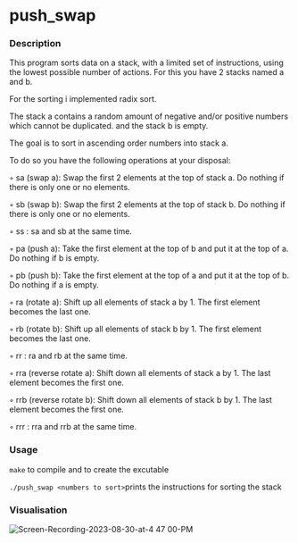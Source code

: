 # push_swap

### Description

This program sorts data on a stack, with a limited set of instructions, using the lowest possible number of actions. 
For this you have 2 stacks named a and b.

For the sorting i implemented radix sort.

The stack a contains a random amount of negative and/or positive numbers which cannot be duplicated.
and the stack b is empty.

The goal is to sort in ascending order numbers into stack a. 

To do so you have the following operations at your disposal:

  ◦ sa (swap a): Swap the first 2 elements at the top of stack a.
  Do nothing if there is only one or no elements.

  ◦ sb (swap b): Swap the first 2 elements at the top of stack b.
  Do nothing if there is only one or no elements.
  
  ◦ ss : sa and sb at the same time.

  ◦ pa (push a): Take the first element at the top of b 
  and put it at the top of a. Do nothing if b is empty.
  
  ◦ pb (push b): Take the first element at the top of a 
  and put it at the top of b. Do nothing if a is empty.
  
  ◦ ra (rotate a): Shift up all elements of stack a by 1.
  The first element becomes the last one.
  
  ◦ rb (rotate b): Shift up all elements of stack b by 1.
  The first element becomes the last one.
  
  ◦ rr : ra and rb at the same time.

  ◦ rra (reverse rotate a): Shift down all elements of stack a by 1.
  The last element becomes the first one.
  
  ◦ rrb (reverse rotate b): Shift down all elements of stack b by 1.
  The last element becomes the first one.
  
  ◦ rrr : rra and rrb at the same time.

### Usage

``make`` to compile and to create the excutable

``./push_swap <numbers to sort>``prints the instructions for sorting the stack

### Visualisation

![Screen-Recording-2023-08-30-at-4 47 00-PM](https://github.com/mottjes/push_swap/assets/127018222/f0a37407-932d-41e3-b53e-b306974db86b)
